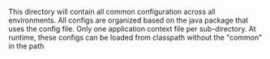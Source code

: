 This directory will contain all common configuration across all environments.
All configs are organized based on the java package that uses the config file.
Only one application context file per sub-directory.
At runtime, these configs can be loaded from classpath without the "common" in the path